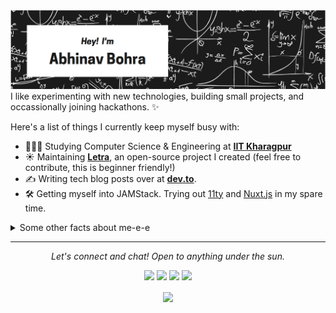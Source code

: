 <img src="https://raw.githubusercontent.com/abhinav-bohra/abhinav-bohra/main/Hero.png" alt="Hero image">
I like experimenting with new technologies, building small projects, and occassionally joining hackathons. ✨

Here's a list of things I currently keep myself busy with:

- 👩🏻‍💻 Studying Computer Science & Engineering at **[IIT Kharagpur](http://www.iitkgp.ac.in/)**
- ☀️ Maintaining **[Letra](https://github.com/abhinav-bohra/letra-extension)**, an open-source project I created (feel free to contribute, this is beginner friendly!)
- ✍️ Writing tech blog posts over at **[dev.to](https://dev.to/abhinav-bohra)**.
- 🛠 Getting myself into JAMStack. Trying out [11ty](https://www.11ty.dev/) and [Nuxt.js](https://nuxtjs.org/) in my spare time.

<details>
  <summary>Some other facts about me-e-e</summary>
  <br>
  <p><i>Siri play ME! by Taylor Swift ft. Brendon Urie 🎶</i><p>

  - I post random photos and trip snippets at **[VSCO](https://vsco.co/abhinav-bohra)**. (Look at the Journal's tab!)
  - My go to jam when coding: musicals. Non-stop. ⭐️
  - I absolutely adore Eevee, the best Pokemon.
  

  ![My github stats](https://github-readme-stats.vercel.app/api?username=abhinav-bohra&show_icons=true&theme=nord)
  <br><br>
</details>

<hr>
<p align="center">
  <i>Let's connect and chat! Open to anything under the sun.</i>

  <p align="center">
    <a href="https://twitter.com/abhinav-bohra_" alt="Twitter"><img src="https://raw.githubusercontent.com/abhinav-bohra/abhinav-bohra/3f5402efef9a0ae89211a6e04609558e862ca616/readme/twitter-fill.svg"></a>
    <a href="https://www.linkedin.com/in/abhinav-bohra/" alt="Linkedin"><img src="https://raw.githubusercontent.com/abhinav-bohra/abhinav-bohra/3f5402efef9a0ae89211a6e04609558e862ca616/readme/linkedin-fill.svg"></a>
    <a href="mailto:jaye@abhinav-bohra.com" alt="Contact me"><img src="https://raw.githubusercontent.com/abhinav-bohra/abhinav-bohra/3f5402efef9a0ae89211a6e04609558e862ca616/readme/mail-fill.svg"></a>
    <a href="https://abhinav-bohra.com" alt="My site"><img src="https://raw.githubusercontent.com/abhinav-bohra/abhinav-bohra/3f5402efef9a0ae89211a6e04609558e862ca616/readme/external-link-line.svg"></a>
  </p>

  <p align="center">
    <a href="http://hits.dwyl.com/abhinav-bohra/abhinav-bohra">
      <img align="center" src="http://hits.dwyl.com/abhinav-bohra/abhinav-bohra.svg">
    </a>
  </p>
</p>

<!--img src="https://raw.githubusercontent.com/abhinav-bohra/abhinav-bohra/main/Bottom.png" alt="bottom"-->
